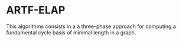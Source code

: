 # ARTF-ELAP
This algorithms consists in a a three-phase approach for computing a fundamental cycle basis of minimal length in a graph.
